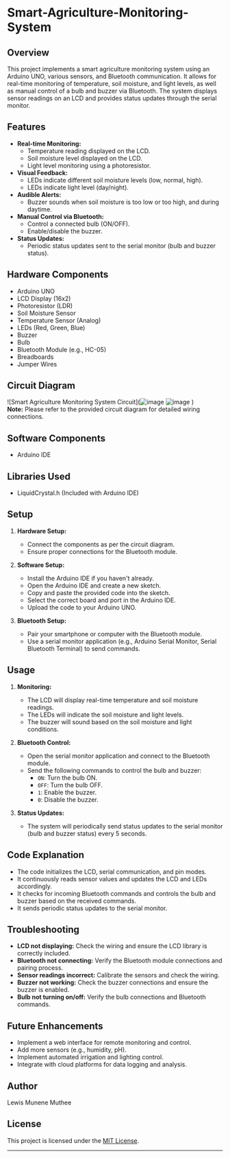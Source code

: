 # Smart-Agriculture-Monitoring-System

## Overview

This project implements a smart agriculture monitoring system using an Arduino UNO, various sensors, and Bluetooth communication. It allows for real-time monitoring of temperature, soil moisture, and light levels, as well as manual control of a bulb and buzzer via Bluetooth. The system displays sensor readings on an LCD and provides status updates through the serial monitor.

## Features

- **Real-time Monitoring:**
    - Temperature reading displayed on the LCD.
    - Soil moisture level displayed on the LCD.
    - Light level monitoring using a photoresistor.
- **Visual Feedback:**
    - LEDs indicate different soil moisture levels (low, normal, high).
    - LEDs indicate light level (day/night).
- **Audible Alerts:**
    - Buzzer sounds when soil moisture is too low or too high, and during daytime.
- **Manual Control via Bluetooth:**
    - Control a connected bulb (ON/OFF).
    - Enable/disable the buzzer.
- **Status Updates:**
    - Periodic status updates sent to the serial monitor (bulb and buzzer status).

## Hardware Components

- Arduino UNO
- LCD Display (16x2)
- Photoresistor (LDR)
- Soil Moisture Sensor
- Temperature Sensor (Analog)
- LEDs (Red, Green, Blue)
- Buzzer
- Bulb
- Bluetooth Module (e.g., HC-05)
- Breadboards
- Jumper Wires

## Circuit Diagram

![Smart Agriculture Monitoring System Circuit](![image](https://github.com/user-attachments/assets/fa2cfa48-8f9d-42be-ad4a-75ba827469d1)
![image](https://github.com/user-attachments/assets/0f3338a9-ebe8-4dfb-82aa-67b45c6c81ec)
)  
**Note:** Please refer to the provided circuit diagram for detailed wiring connections.

## Software Components

- Arduino IDE

## Libraries Used

- LiquidCrystal.h (Included with Arduino IDE)

## Setup

1. **Hardware Setup:**
   - Connect the components as per the circuit diagram.
   - Ensure proper connections for the Bluetooth module.

2. **Software Setup:**
   - Install the Arduino IDE if you haven't already.
   - Open the Arduino IDE and create a new sketch.
   - Copy and paste the provided code into the sketch.
   - Select the correct board and port in the Arduino IDE.
   - Upload the code to your Arduino UNO.

3. **Bluetooth Setup:**
   - Pair your smartphone or computer with the Bluetooth module.
   - Use a serial monitor application (e.g., Arduino Serial Monitor, Serial Bluetooth Terminal) to send commands.

## Usage

1. **Monitoring:**
   - The LCD will display real-time temperature and soil moisture readings.
   - The LEDs will indicate the soil moisture and light levels.
   - The buzzer will sound based on the soil moisture and light conditions.

2. **Bluetooth Control:**
   - Open the serial monitor application and connect to the Bluetooth module.
   - Send the following commands to control the bulb and buzzer:
     - `ON`: Turn the bulb ON.
     - `OFF`: Turn the bulb OFF.
     - `1`: Enable the buzzer.
     - `0`: Disable the buzzer.

3. **Status Updates:**
   - The system will periodically send status updates to the serial monitor (bulb and buzzer status) every 5 seconds.

## Code Explanation

- The code initializes the LCD, serial communication, and pin modes.
- It continuously reads sensor values and updates the LCD and LEDs accordingly.
- It checks for incoming Bluetooth commands and controls the bulb and buzzer based on the received commands.
- It sends periodic status updates to the serial monitor.

## Troubleshooting

- **LCD not displaying:** Check the wiring and ensure the LCD library is correctly included.
- **Bluetooth not connecting:** Verify the Bluetooth module connections and pairing process.
- **Sensor readings incorrect:** Calibrate the sensors and check the wiring.
- **Buzzer not working:** Check the buzzer connections and ensure the buzzer is enabled.
- **Bulb not turning on/off:** Verify the bulb connections and Bluetooth commands.

## Future Enhancements

- Implement a web interface for remote monitoring and control.
- Add more sensors (e.g., humidity, pH).
- Implement automated irrigation and lighting control.
- Integrate with cloud platforms for data logging and analysis.

## Author

Lewis Munene Muthee

## License

This project is licensed under the [MIT License](LICENSE).

---
